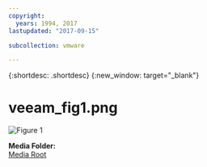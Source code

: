 ```yaml
---
copyright:
  years: 1994, 2017
lastupdated: "2017-09-15"

subcollection: vmware

---
```


{:shortdesc: .shortdesc}
{:new_window: target="_blank"}

# veeam_fig1.png

![Figure 1](images/veeam_fig1.png)

**Media Folder:**<br/>
[Media Root](/media-root)
